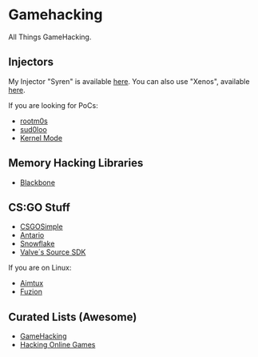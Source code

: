 # Gamehacking

All Things GameHacking.

## Injectors

My Injector "Syren" is available [here](https://github.com/M-T3K/Syren).
You can also use "Xenos", available [here](https://github.com/DarthTon/Xenos).

If you are looking for PoCs:
- [rootm0s](https://github.com/rootm0s/Injectors)
- [sud0loo](https://github.com/sud0loo/ProcessInjection)
- [Kernel Mode](https://github.com/alex9191/Kernel-dll-injector)

## Memory Hacking Libraries

- [Blackbone](https://github.com/DarthTon/Blackbone)

## CS:GO Stuff

- [CSGOSimple](https://github.com/spirthack/CSGOSimple)
- [Antario](https://github.com/Wando1423/Antario)
- [Snowflake](https://github.com/cyanidee/snowflake)
- [Valve´s Source SDK](https://github.com/ValveSoftware/source-sdk-2013)
  
If you are on Linux:

- [Aimtux](https://github.com/AimTuxOfficial/AimTux)
- [Fuzion](https://github.com/LWSS/Fuzion)

## Curated Lists (Awesome)

- [GameHacking](https://github.com/dsasmblr/game-hacking)
- [Hacking Online Games](https://github.com/dsasmblr/hacking-online-games)